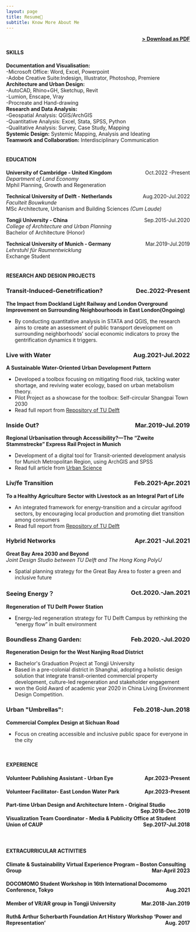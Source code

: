 ```yaml
---
layout: page
title: Resume📑
subtitle: Know More About Me
---
```


<span style="float: right; "><a href="{{ '/assets/cv-website-Jiaqi.pdf' | prepend: site.baseurl }}"><strong>> Download as PDF</strong></a> </span>
<br>

#### SKILLS
**Documentation and Visualisation:**  
-Microsoft Office: Word, Excel, Powerpoint  
-Adobe Creative Suite:Indesign, Illustrator, Photoshop, Premiere<br>
**Architecture and Urban Design:**  
-AutoCAD, Rhino+GH, Sketchup, Revit  
-Lumion, Enscape, Vray  
-Procreate and Hand-drawing <br>
**Research and Data Analysis:**  
-Geospatial Analysis: QGIS/ArchGIS     
-Quantitative Analysis: Excel, Stata, SPSS, Python  
-Qualitative Analysis: Survey, Case Study, Mapping   
**Systemic Design:** Systemic Mapping, Analysis and Ideating  
**Teamwork and Collaboration:** Interdisciplinary Communication  
<br>


#### EDUCATION

**University of Cambridge - United Kingdom** <span style="float: right; ">Oct.2022 -Present</span><br>
*Department of Land Economy*  
Mphil Planning, Growth and Regeneration 
<br>

**Technical University of Delft - Netherlands** <span style="float: right; ">Aug.2020-Jul.2022</span>  
*Faculteit Bouwkunde*  
MSc Architecture, Urbanism and Building Sciences *(Cum Laude)* 
<br>

**Tongji University - China** <span style="float: right; ">Sep.2015-Jul.2020</span> <br>
*College of Architecture and Urban Planning*   
Bachelor of Architecture (Honor)
<br>

**Technical University of Munich - Germany** <span style="float: right; ">Mar.2019-Jul.2019</span> <br>
*Lehrstuhl für Raumentwicklung*  
Exchange Student  
<br>

#### RESEARCH AND DESIGN PROJECTS

### Transit-Induced-Genetrification? <span style="float: right; ">Dec.2022-Present</span>
**The Impact from Dockland Light Railway and London Overground Improvement on Surrounding Neighbourhoods in East London(Ongoing)** 
 - By conducting quantitative analysis in STATA and QGIS, the research aims to create an assessment of public transport development on surrounding neighborhoods’ social economic indicators to proxy the gentrification dynamics it triggers. 


### Live with Water <span style="float: right; ">Aug.2021-Jul.2022</span>  
**A Sustainable Water-Oriented Urban Development Pattern**
 - Developed a toolbox focusing on mitigating flood risk, tackling water shortage, and reviving water ecology, based on urban metabolism theory.
 - Pilot Project as a showcase for the toolbox: Self-circular Shangpai Town 2030 <br>
 - Read full report from [Repository of TU Delft](http://resolver.tudelft.nl/uuid:ec611a54-07c1-4801-9bbd-2d4afd8ac120) 


### Inside Out? <span style="float: right; ">Mar.2019-Jul.2019</span> 
**Regional Urbanisation through Accessibility?—The “Zweite Stammstrecke” Express Rail Project in Munich**
 - Development of a digital tool for Transit-oriented development analysis for Munich Metropolitan Region, using ArchGIS and SPSS <br>
 - Read full article from [Urban Science](https://doi.org/10.3390/urbansci4010002)


### Liv/fe Transition <span style="float: right; ">Feb.2021-Apr.2021</span>  
**To a Healthy Agriculture Sector with Livestock as an Integral Part of Life**
- An integrated framework for energy-transition and a circular agrifood sectors, by encouraging local production and promoting diet transition among consumers <br>
- Read full report from [Repository of TU Delft](http://resolver.tudelft.nl/uuid:95a96a98-3ec6-4857-b1d3-48089b326c4d)

### Hybrid Networks <span style="float: right; ">Apr.2021 -Jul.2021</span>  
**Great Bay Area 2030 and Beyond**  
*Joint Design Studio between TU Delft and The Hong Kong PolyU*  
- Spatial planning strategy for the Great Bay Area to foster a green and inclusive future


### Seeing Energy？<span style="float: right; ">Oct.2020.-Jan.2021</span>  
**Regeneration of TU Delft Power Station**  
- Energy-led regeneration strategy for TU Delft Campus by rethinking the “energy flow” in built environment


### Boundless Zhang Garden: <span style="float: right; ">Feb.2020.-Jul.2020</span>  
**Regeneration Design for the West Nanjing Road District**
- Bachelor's Graduation Project at Tongji University
- Based in a pre-colonial district in Shanghai, adopting a holistic design solution that integrate transit-oriented commercial property development, culture-led regeneration and stakeholder engagement
- won the Gold Award of academic year 2020 in China Living Environment Design Competition.

### Urban "Umbrellas":  <span style="float: right; ">Feb.2018-Jun.2018</span>  
**Commercial Complex Design at Sichuan Road**
- Focus on creating accessible and inclusive public space for everyone in the city


<br>

#### EXPERIENCE

#### Volunteer Publishing Assistant - **Urban Eye** <span style="float: right; ">Apr.2023-Present</span>  
 
#### Volunteer Facilitator- **East London Water Park** <span style="float: right; ">Apr.2023-Present</span>  

#### Part-time Urban Design and Architecture Intern - **Original Studio** <span style="float: right; ">Sep.2018-Dec.2019</span>  

#### Visualization Team Coordinator - **Media & Publicity Office at Student Union of CAUP** <span style="float: right; ">Sep.2017-Jul.2018</span>  

<br>

#### EXTRACURRICULAR ACTIVITIES

#### Climate & Sustainability Virtual Experience Program – **Boston Consulting Group** <span style="float: right; ">Mar-April 2023</span>  
#### DOCOMOMO Student Workshop in **16th International Docomomo Conference**, Tokyo <span style="float: right; ">Aug.2021</span>  
#### Member of VR/AR group in Tongji University <span style="float: right; ">Mar.2018-Jan.2019</span>  
#### **Ruth& Arthur Scherbarth Foundation** Art History Workshop ‘Power and Representation’<span style="float: right; ">Aug. 2017</span>  
